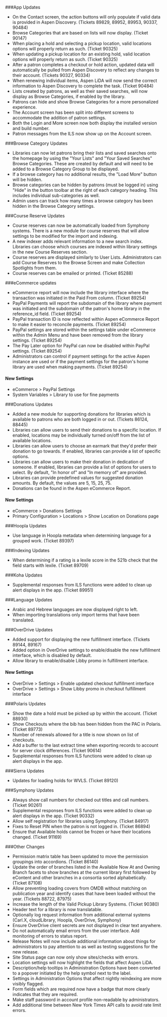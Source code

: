 ###App Updates
- On the Contact screen, the action buttons will only populate if valid data is provided in Aspen Discovery. (Tickets 89829, 89952, 89953, 90337, 90484)
- Browse Categories that are based on lists will now display. (Ticket 90147)
- When placing a hold and selecting a pickup location, valid locations options will properly return as such. (Ticket 90325)
- When updating a pickup location for an existing hold, valid location options will properly return as such. (Ticket 90325)
- After a patron completes a checkout or hold action, updated data will automatically be pulled from Aspen Discovery to reflect any changes to their account. (Tickets 90327, 90334)
- When renewing individual items, Aspen LiDA will now send the correct information to Aspen Discovery to complete the task. (Ticket 90484)
- Lists created by patrons, as well as their saved searches, will now display as Browse Categories, if enabled by the library.
- Patrons can hide and show Browse Categories for a more personalized experience.
- The Account screen has been split into different screens to accommodate the addition of patron settings.
- Both the Login and More screen now both display the installed version and build number.
- Patron messages from the ILS now show up on the Account screen.

###Browse Category Updates
- Libraries can now let patrons bring their lists and saved searches onto the homepage by using the "Your Lists" and "Your Saved Searches" Browse Categories. These are created by default and will need to be added to a Browse Category Group to be displayed.
- If a browse category has no additional results, the "Load More" button will be hidden.
- Browse categories can be hidden by patrons (must be logged in) using "Hide" in the button toolbar at the right of each category heading. This includes individual sub-categories as well.
- Admin users can track how many times a browse category has been hidden in the Browse Category settings.

###Course Reserve Updates
- Course reserves can now be automatically loaded from Symphony systems.  There is a new module for course reserves that will allow settings to be modified for the import and indexing. 
- A new indexer adds relevant information to a new search index. Libraries can choose which courses are indexed within library settings in the new Course Reserves section. 
- Course reserves are displayed similarly to User Lists.  Administrators can add Course Reserves to the Browse Screen and make Collection Spotlights from them. 
- Course reserves can be emailed or printed. (Ticket 85288)

###eCommerce updates
- eCommerce report will now include the library interface where the transaction was initiated in the Paid From column. (Ticket 89254)
- PayPal Payments will report the subdomain of the library where payment was initiated and the subdomain of the patron's home library in the reference_id field. (Ticket 89254)  
- PayPal transaction ID is now reflected within Aspen eCommerce Report to make it easier to reconcile payments. (Ticket 89254)
- PayPal settings are stored within the settings table under eCommerce within the Admin Menu and have been removed from the library settings. (Ticket 89254)
- The Pay Later option for PayPal can now be disabled within PayPal settings. (Ticket 89254)
- Administrators can control if payment settings for the active Aspen instance are used or if the payment settings for the patron's home library are used when making payments. (Ticket 89254)
#### New Settings
  - eCommerce > PayPal Settings
  - System Variables > Library to use for fine payments

###Donations Updates
- Added a new module for supporting donations for libraries which is available to patrons who are both logged in or out. (Tickets 86124, 88445)
- Libraries can allow users to send their donations to a specific location. If enabled, locations may be individually turned on/off from the list of available locations.
- Libraries can allow users to choose an earmark that they'd prefer their donation to go towards. If enabled, libraries can provide a list of specific options.
- Libraries can allow users to make their donation in dedication of someone. If enabled, libraries can provide a list of options for users to select. By default, "In honor of" and "In memory of" are provided.
- Libraries can provide predefined values for suggested donation amounts. By default, the values are 5, 15, 25, 75.
- Donations can be found in the Aspen eCommerce Report.
#### New Settings
- eCommerce > Donations Settings
- Primary Configuration > Locations > Show Location on Donations page

###Hoopla Updates 
- Use language in Hoopla metadata when determining language for a grouped work. (Ticket 89397)

###Indexing Updates
- When determining if a rating is a lexile score in the 521b check that the field starts with lexile. (Ticket 89709)

###Koha Updates
- Supplemental responses from ILS functions were added to clean up alert displays in the app. (Ticket 89951)

###Language Updates
- Arabic and Hebrew languages are now displayed right to left. 
- When importing translations only import terms that have been translated. 

###OverDrive Updates
- Added support for displaying the new fulfillment interface. (Tickets 89144, 89167)
- Added option in OverDrive settings to enable/disable the new fulfillment interface, which is disabled by default.
- Allow library to enable/disable Libby promo in fulfillment interface.
#### New Settings
- OverDrive > Settings > Enable updated checkout fulfillment interface
- OverDrive > Settings > Show Libby promo in checkout fulfillment interface

###Polaris Updates
- Show the date a hold must be picked up by within the account. (Ticket 88930)
- Show Checkouts where the bib has been hidden from the PAC in Polaris. (Ticket 89773)
- Number of renewals allowed for a title is now shown on list of checkouts. 
- Add a buffer to the last extract time when exporting records to account for server clock differences. (Ticket 90614)
- Supplemental responses from ILS functions were added to clean up alert displays in the app.

###Sierra Updates
- Updates for loading holds for WVLS. (Ticket 89120)

###Symphony Updates
- Always show call numbers for checked out titles and call numbers. (Ticket 90261)  
- Supplemental responses from ILS functions were added to clean up alert displays in the app. (Ticket 90332)
- Allow self registration for libraries using Symphony. (Ticket 84917)
- Fixes to Reset PIN when the patron is not logged in. (Ticket 86894)
- Ensure that Available holds cannot be frozen or have their locations changed. (Ticket 91169)

###Other Changes
- Permission matrix table has been updated to move the permission groupings into accordions. (Ticket 86140)
- Update the order of branches listed in the Available Now At and Owning Branch facets to show branches at the current library first followed by eContent and other branches in a consortia sorted alphabetically. (Ticket 87108)
- Allow preventing loading covers from OMDB without matching on publication year and identify cases that have been loaded without the year. (Tickets 88722, 87975)
- Increase the length of the Valid Pickup Library Systems. (Ticket 90380)
- Header text for a library is now translatable.
- Optionally log request information from additional external systems (Carl.X, cloudLibrary, Hoopla, OverDrive, Symphony)
- Ensure OverDrive client secrets are not displayed in clear text anywhere. 
- Do not automatically email errors from the user interface. Add monitoring of errors to status report. 
- Release Notes will now include additional information about things for administrators to pay attention to as well as testing suggestions for the new release.
- Site Status page can now only show sites/checks with errors. 
- Location settings will now highlight the fields that affect Aspen LiDA.
- Description/help tooltips in Administration Options have been converted to a popover initiated by the help symbol next to the label.
- Settings in Administration Options that affect nightly reindexing are more visibly flagged.
- Form fields which are required now have a badge that more clearly indicates that they are required.
- Make staff password in account profile non-readable by administrators.
- Add additional time between New York Times API calls to avoid rate limit errors.
